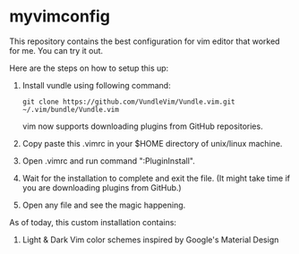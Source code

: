 # myvimconfig

This repository contains the best configuration for vim editor that worked for me. You can try it out.



Here are the steps on how to setup this up:


1. Install vundle using following command:

   ```git clone https://github.com/VundleVim/Vundle.vim.git ~/.vim/bundle/Vundle.vim```

   vim now supports downloading plugins from GitHub repositories.

2. Copy paste this .vimrc in your $HOME directory of unix/linux machine.

3. Open .vimrc and run command ":PluginInstall".

4. Wait for the installation to complete and exit the file. (It might take time if you are downloading plugins from GitHub.)

5. Open any file and see the magic happening.




As of today, this custom installation contains:


1. Light & Dark Vim color schemes inspired by Google's Material Design

